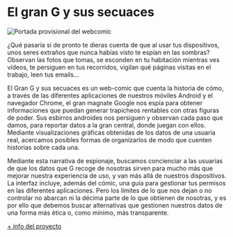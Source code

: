 # El gran G y sus secuaces

![Portada provisional del webcomic](https://pbs.twimg.com/media/DogvTSvXsAA0mrx.jpg:large)

¿Qué pasaría si de pronto te dieras cuenta de que al usar tus dispositivos, unos seres extraños que nunca habías visto te espían en las sombras? Observan las fotos que tomas, se esconden en tu habitación mientras ves vídeos, te persiguen en tus recorridos, vigilan qué páginas visitas en el trabajo, leen tus emails…

El Gran G y sus secuaces es un web-comic que cuenta la historia de cómo, a través de las diferentes aplicaciones de nuestros móviles Android y el navegador Chrome, el gran magnate Google nos espía para obtener informaciones que puedan generar trapicheos rentables con otras figuras de poder. Sus esbirros androides nos persiguen y observan cada paso que damos, para reportar datos a la gran central, donde juegan con ellos. Mediante visualizaciones gráficas obtenidas de los datos de una usuaria real, acercamos posibles formas de organizarlos de modo que cuenten historias sobre cada una.

Mediante esta narrativa de espionaje, buscamos concienciar a las usuarias de que los datos que G recoge de nosotras sirven para mucho más que mejorar nuestra experiencia de uso, y van más allá de nuestros dispositivos. La interfaz incluye, además del cómic, una guía para gestionar tus permisos en las diferentes aplicaciones. Pero los límites de lo que nos dejan o no controlar no abarcan ni la décima parte de lo que obtienen de nosotras, y es por ello que debemos buscar alternativas que gestionen nuestros datos de una forma más ética o, como mínimo, más transparente.


[+ info del proyecto](https://www.medialab-prado.es/proyectos/dispositivos-espia-el-gran-g-y-sus-secuaces)
